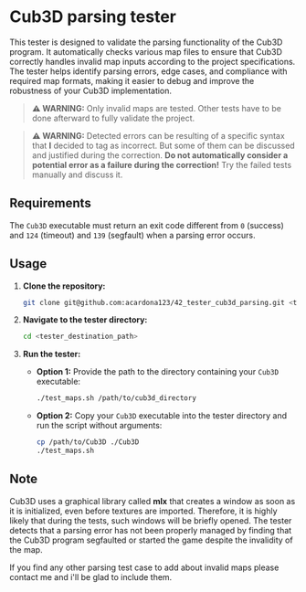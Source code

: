 # Cub3D parsing tester

This tester is designed to validate the parsing functionality of the Cub3D program. It automatically checks various map files to ensure that Cub3D correctly handles invalid map inputs according to the project specifications. The tester helps identify parsing errors, edge cases, and compliance with required map formats, making it easier to debug and improve the robustness of your Cub3D implementation.


> **⚠️ WARNING:**
> Only invalid maps are tested. Other tests have to be done afterward to fully validate the project.


> **⚠️ WARNING:**
> Detected errors can be resulting of a specific syntax that **I** decided to tag as incorrect. But some of them can be discussed and justified during the correction. **Do not automatically consider a potential error as a failure during the correction!** Try the failed tests manually and discuss it.

## Requirements

The `Cub3D` executable must return an exit code different from `0` (success) and `124` (timeout) and `139` (segfault) when a parsing error occurs.

## Usage

1. **Clone the repository:**
   ```bash
   git clone git@github.com:acardona123/42_tester_cub3d_parsing.git <tester_destination_path>
   ```

2. **Navigate to the tester directory:**
   ```bash
   cd <tester_destination_path>
   ```

3. **Run the tester:**
   - **Option 1:** Provide the path to the directory containing your `Cub3D` executable:
     ```bash
     ./test_maps.sh /path/to/cub3d_directory
     ```
   - **Option 2:** Copy your `Cub3D` executable into the tester directory and run the script without arguments:
     ```bash
     cp /path/to/Cub3D ./Cub3D
     ./test_maps.sh
     ```

## Note
Cub3D uses a graphical library called **mlx** that creates a window as soon as it is initialized, even before textures are imported. Therefore, it is highly likely that during the tests, such windows will be briefly opened.
The tester detects that a parsing error has not been properly managed by finding that the Cub3D program segfaulted or started the game despite the invalidity of the map.

If you find any other parsing test case to add about invalid maps please contact me and i'll be glad to include them.